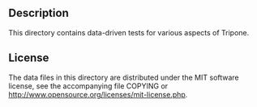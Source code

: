 Description
------------

This directory contains data-driven tests for various aspects of Tripone.

License
--------

The data files in this directory are distributed under the MIT software
license, see the accompanying file COPYING or
http://www.opensource.org/licenses/mit-license.php.

